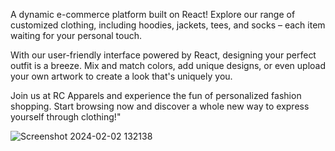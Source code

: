 A dynamic e-commerce platform built on React! Explore our range of customized clothing, including hoodies, jackets, tees, and socks – each item waiting for your personal touch.

With our user-friendly interface powered by React, designing your perfect outfit is a breeze. Mix and match colors, add unique designs, or even upload your own artwork to create a look that's uniquely you.

Join us at RC Apparels and experience the fun of personalized fashion shopping. Start browsing now and discover a whole new way to express yourself through clothing!"

![Screenshot 2024-02-02 132138](https://github.com/Nanditasunil/E-com-Website-Front-End-React/assets/109030620/d28c47c5-4605-4b08-a63f-d0764fe28f6a)

